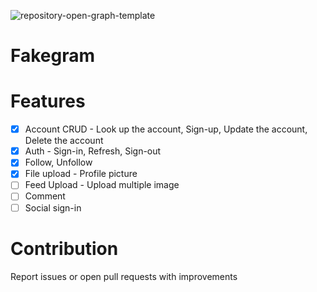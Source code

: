 ![repository-open-graph-template](https://user-images.githubusercontent.com/40394063/182028559-6e115af2-e1c4-4fd3-afa0-b2e10501a66f.png)

# Fakegram

# Features

- [x] Account CRUD - Look up the account, Sign-up, Update the account, Delete the account
- [x] Auth - Sign-in, Refresh, Sign-out
- [x] Follow, Unfollow
- [x] File upload - Profile picture
- [ ] Feed Upload - Upload multiple image
- [ ] Comment
- [ ] Social sign-in

# Contribution

Report issues or open pull requests with improvements  
